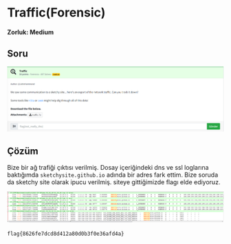 # Traffic(Forensic)
#### Zorluk: Medium

## Soru
![Soru](https://github.com/K4lender/HuntressCTF23_WriteUps/blob/main/Forensics/Traffic/Traffic.png)

## Çözüm
Bize bir ağ trafiği çıktısı verilmiş. Dosay içeriğindeki dns ve ssl loglarına baktığımda ```sketchysite.github.io``` adında bir adres fark ettim. Bize soruda da sketchy site olarak ipucu verilmiş. siteye gittiğimizde flagı elde ediyoruz.

![Soru](https://github.com/K4lender/HuntressCTF23_WriteUps/blob/main/Forensics/Traffic/Traffic.PNG)

```flag{8626fe7dcd8d412a80d0b3f0e36afd4a}```
